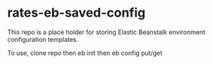 # rates-eb-saved-config
This repo is a place holder for storing Elastic Beanstalk environment configuration templates. 

To use, clone repo
then eb init
then eb config put/get
